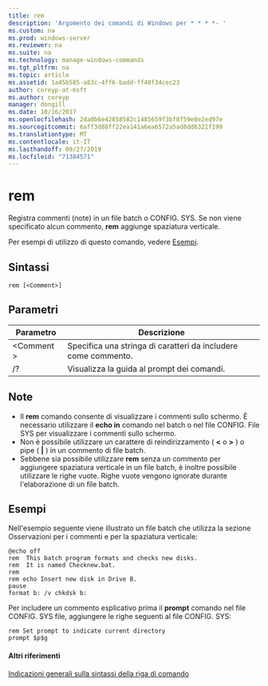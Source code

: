 ```yaml
---
title: rem
description: 'Argomento dei comandi di Windows per * * * *- '
ms.custom: na
ms.prod: windows-server
ms.reviewer: na
ms.suite: na
ms.technology: manage-windows-commands
ms.tgt_pltfrm: na
ms.topic: article
ms.assetid: 1a45b585-a83c-4ff6-badd-ff40f34cec23
author: coreyp-at-msft
ms.author: coreyp
manager: dongill
ms.date: 10/16/2017
ms.openlocfilehash: 2da0b6e42858582c1485659f3bf8f59e8e2ed97e
ms.sourcegitcommit: 6aff3d88ff22ea141a6ea6572a5ad8dd6321f199
ms.translationtype: MT
ms.contentlocale: it-IT
ms.lasthandoff: 09/27/2019
ms.locfileid: "71384571"
---
```

# <a name="rem"></a>rem



Registra commenti (note) in un file batch o CONFIG. SYS. Se non viene specificato alcun commento, **rem** aggiunge spaziatura verticale.

Per esempi di utilizzo di questo comando, vedere [Esempi](#BKMK_examples).

## <a name="syntax"></a>Sintassi

```
rem [<Comment>]
```

## <a name="parameters"></a>Parametri

|Parametro|Descrizione|
|---------|-----------|
|\<Comment >|Specifica una stringa di caratteri da includere come commento.|
|/?|Visualizza la guida al prompt dei comandi.|

## <a name="remarks"></a>Note

-   Il **rem** comando consente di visualizzare i commenti sullo schermo. È necessario utilizzare il **echo in** comando nel batch o nel file CONFIG. File SYS per visualizzare i commenti sullo schermo.
-   Non è possibile utilizzare un carattere di reindirizzamento ( **<** o **>** ) o pipe ( **|** ) in un commento di file batch.
-   Sebbene sia possibile utilizzare **rem** senza un commento per aggiungere spaziatura verticale in un file batch, è inoltre possibile utilizzare le righe vuote. Righe vuote vengono ignorate durante l'elaborazione di un file batch.

## <a name="BKMK_examples"></a>Esempi

Nell'esempio seguente viene illustrato un file batch che utilizza la sezione Osservazioni per i commenti e per la spaziatura verticale:
```
@echo off
rem  This batch program formats and checks new disks.
rem  It is named Checknew.bat.
rem
rem echo Insert new disk in Drive B.
pause 
format b: /v chkdsk b: 
```
Per includere un commento esplicativo prima il **prompt** comando nel file CONFIG. SYS file, aggiungere le righe seguenti al file CONFIG. SYS:
```
rem Set prompt to indicate current directory
prompt $p$g
```

#### <a name="additional-references"></a>Altri riferimenti

[Indicazioni generali sulla sintassi della riga di comando](command-line-syntax-key.md)